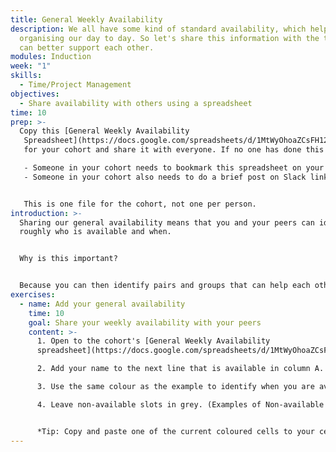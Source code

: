```yaml
---
title: General Weekly Availability
description: We all have some kind of standard availability, which helps us
  organising our day to day. So let's share this information with the team so we
  can better support each other.
modules: Induction
week: "1"
skills:
  - Time/Project Management
objectives:
  - Share availability with others using a spreadsheet
time: 10
prep: >-
  Copy this [General Weekly Availability
   Spreadsheet](https://docs.google.com/spreadsheets/d/1MtWyOhoaZCsFH12PLXbAMHBS_e32nQNseVkMj2OP0Q0/copy)
   for your cohort and share it with everyone. If no one has done this yet, take the initiative and do it.

   - Someone in your cohort needs to bookmark this spreadsheet on your cohort channel in Slack.
   - Someone in your cohort also needs to do a brief post on Slack linking people to this spreadsheet.


   This is one file for the cohort, not one per person.
introduction: >-
  Sharing our general availability means that you and your peers can identify
  roughly who is available and when. 


  Why is this important? 


  Because you can then identify pairs and groups that can help each other, and helping each other is good for the community and your relationship, and makes us feel good about ourselves.
exercises:
  - name: Add your general availability
    time: 10
    goal: Share your weekly availability with your peers
    content: >-
      1. Open to the cohort's [General Weekly Availability
      spreadsheet](https://docs.google.com/spreadsheets/d/1MtWyOhoaZCsFH12PLXbAMHBS_e32nQNseVkMj2OP0Q0/copy). 

      2. Add your name to the next line that is available in column A.

      3. Use the same colour as the example to identify when you are available. 

      4. Leave non-available slots in grey. (Examples of Non-available slots: school pick-up/drop-off times, eating times, individual studying, part-time job, resting time, exercising times, mental health focus, etc. You do not have to detail what you are doing, but consider these when adding your availability)


      *Tip: Copy and paste one of the current coloured cells to your cell, this way you don't have to figure out what's the correct colour to use.*
---
```

